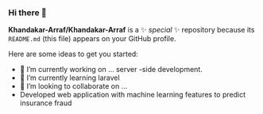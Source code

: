 ### Hi there 👋


**Khandakar-Arraf/Khandakar-Arraf** is a ✨ _special_ ✨ repository because its `README.md` (this file) appears on your GitHub profile.

Here are some ideas to get you started:

- 🔭 I’m currently working on ... server -side development.
- 🌱 I’m currently learning laravel
- 👯 I’m looking to collaborate on ...
- Developed web application with machine learning features to predict insurance fraud



